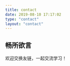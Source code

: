 ```yaml
---
title: contact
date: 2019-08-10 17:17:02
type: "contact"
layout: "contact"
---
```


## 畅所欲言
欢迎交换友链，一起交流学习！